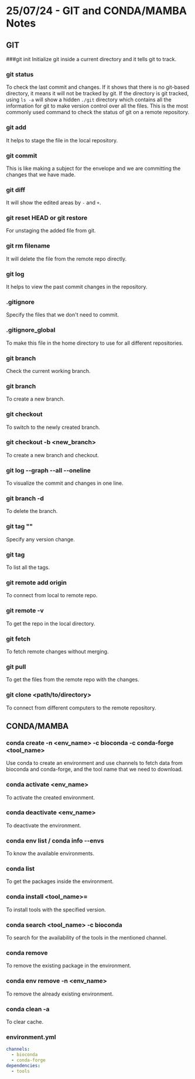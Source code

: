 # 25/07/24 - GIT and CONDA/MAMBA Notes

## GIT

###git init
Initialize git inside a current directory and it tells git to track.

### git status
To check the last commit and changes. If it shows that there is no git-based directory, it means it will not be tracked by git. If the directory is git tracked, using `ls -a` will show a hidden `./git` directory which contains all the information for git to make version control over all the files. This is the most commonly used command to check the status of git on a remote repository.

### git add
It helps to stage the file in the local repository.

### git commit
This is like making a subject for the envelope and we are committing the changes that we have made.

### git diff
It will show the edited areas by `-` and `+`.

### git reset HEAD or git restore
For unstaging the added file from git.

### git rm filename
It will delete the file from the remote repo directly.

### git log
It helps to view the past commit changes in the repository.

### .gitignore
Specify the files that we don't need to commit.

### .gitignore_global
To make this file in the home directory to use for all different repositories.

### git branch
Check the current working branch.

### git branch <newbranchname>
To create a new branch.

### git checkout <newbranch>
To switch to the newly created branch.

### git checkout -b <new_branch>
To create a new branch and checkout.

### git log --graph --all --oneline
To visualize the commit and changes in one line.

### git branch -d <delete>
To delete the branch.

### git tag "<info>"
Specify any version change.

### git tag
To list all the tags.

### git remote add origin <path to remote server>
To connect from local to remote repo.

### git remote -v
To get the repo in the local directory.

### git fetch
To fetch remote changes without merging.

### git pull
To get the files from the remote repo with the changes.

### git clone <path/to/directory>
To connect from different computers to the remote repository.

## CONDA/MAMBA

### conda create -n <env_name> -c bioconda -c conda-forge <tool_name>
Use conda to create an environment and use channels to fetch data from bioconda and conda-forge, and the tool name that we need to download.

### conda activate <env_name>
To activate the created environment.

### conda deactivate <env_name>
To deactivate the environment.

### conda env list / conda info --envs
To know the available environments.

### conda list
To get the packages inside the environment.

### conda install <tool_name>=<version>
To install tools with the specified version.

### conda search <tool_name> -c bioconda
To search for the availability of the tools in the mentioned channel.

### conda remove <package>
To remove the existing package in the environment.

### conda env remove -n <env_name>
To remove the already existing environment.

### conda clean -a
To clear cache.

### environment.yml

```yaml
channels:
  - bioconda
  - conda-forge
dependencies:
  - tools
